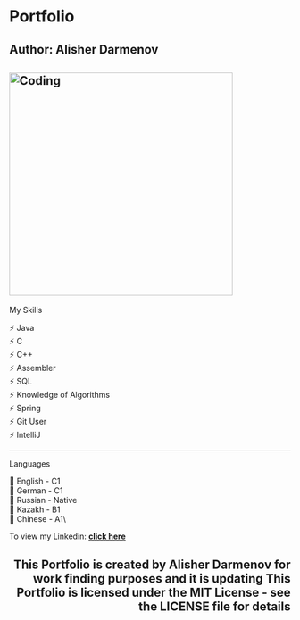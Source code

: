 # Portfolio
## Author: Alisher Darmenov

<h2 align="left">
  <img src="https://media.giphy.com/media/26tn33aiTi1jkl6H6/giphy.gif" alt="Coding" width="400px" />
  <br>
</h2>

My Skills

⚡️ Java\
⚡️ C\
⚡️ C++\
⚡️ Assembler\
⚡️ SQL\
⚡️ Knowledge of Algorithms\
⚡️ Spring\
⚡️ Git User\
⚡️ IntelliJ

---
Languages

🎱 English - C1\
🎱 German - C1\
🎱 Russian - Native\
🎱 Kazakh - B1\
🎱 Chinese - A1\

To view my Linkedin: **[click here](https://www.linkedin.com/in/alisher-darmenov-9b554520a/)**

<h2 align="right">
  This Portfolio is created by Alisher Darmenov for work finding purposes and it is updating 
  This Portfolio is licensed under the MIT License - see the LICENSE file for details
  <br>
</h2>

